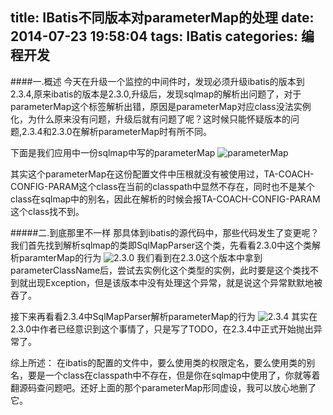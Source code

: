 title: IBatis不同版本对parameterMap的处理
date: 2014-07-23 19:58:04
tags: IBatis
categories: 编程开发
---

####一.概述
今天在升级一个监控的中间件时，发现必须升级ibatis的版本到2.3.4,原来ibatis的版本是2.3.0,升级后，发现sqlmap的解析出问题了，对于parameterMap这个标签解析出错，原因是parameterMap对应class没法实例化，为什么原来没有问题，升级后就有问题了呢？这时候只能怀疑版本的问题,2.3.4和2.3.0在解析parameterMap时有所不同。

<!-- more -->

下面是我们应用中一份sqlmap中写的parameterMap
![parameterMap](http://bolinyoung.qiniudn.com/parameterMap.png)

其实这个parameterMap在这份配置文件中压根就没有被使用过，TA-COACH-CONFIG-PARAM这个class在当前的classpath中显然不存在，同时也不是某个class在sqlmap中的别名，因此在解析的时候会报TA-COACH-CONFIG-PARAM这个class找不到。

#####二.到底那里不一样
那具体到ibatis的源代码中，那些代码发生了变更呢？我们首先找到解析sqlmap的类即SqlMapParser这个类，先看看2.3.0中这个类解析paramterMap的行为
![2.3.0](http://bolinyoung.qiniudn.com/parameterMap230.png)
我们看到在2.3.0这个版本中拿到parameterClassName后，尝试去实例化这个类型的实例，此时要是这个类找不到就出现Exception，但是该版本中没有处理这个异常，就是说这个异常默默地被吞了。

接下来再看看2.3.4中SqlMapParser解析parameterMap的行为
![2.3.4](http://bolinyoung.qiniudn.com/parameterMap234.png)
其实在2.3.0中作者已经意识到这个事情了，只是写了TODO，在2.3.4中正式开始抛出异常了。

综上所述：
在ibatis的配置的文件中，要么使用类的权限定名，要么使用类的别名，要是一个class在classpath中不存在，但是你在sqlmap中使用了，你就等着翻源码查问题吧。还好上面的那个parameterMap形同虚设，我可以放心地删了它。
